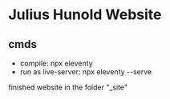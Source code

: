 # Julius Hunold Website

## cmds

- compile: npx eleventy 
- run as live-server: npx eleventy --serve

finished website in the folder "_site"